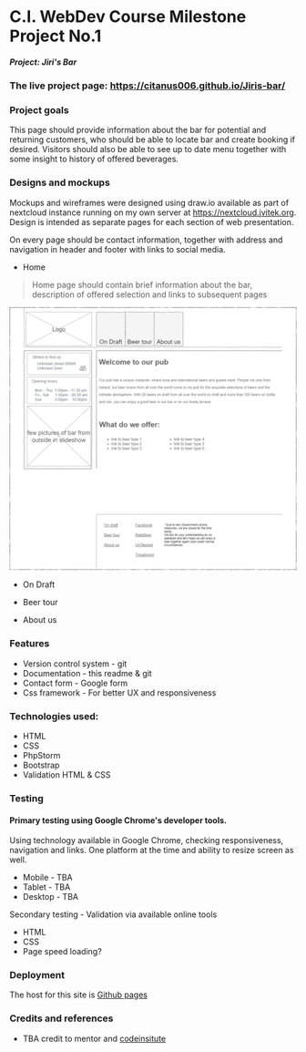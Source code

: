 # C.I. WebDev Course Milestone Project No.1

##### Project: Jiri's Bar

### The live project page: https://citanus006.github.io/Jiris-bar/

### Project  goals

This page should provide information about the bar for potential and returning customers, who should be able to locate bar and create booking if desired. Visitors should also be able to see up to date menu together with some insight to history of offered beverages.

### Designs and mockups

Mockups and wireframes were designed using draw.io available as part of nextcloud instance running on my own server at https://nextcloud.jvitek.org. Design is intended as separate pages for each section of web presentation. 

On every page should be contact information, together with address and navigation in header and footer with links to social media.  
- Home
>  Home page should contain brief information about the bar, description of offered selection and links to subsequent pages 
> 
<img src="/assets/images/wireframes/home-page.png" alt="home page wireframe" style="zoom: 67%;" />

- On Draft

- Beer tour

- About us

### Features
 - Version control system - git
 - Documentation - this readme & git
 - Contact form - Google form
 - Css framework - For better UX and responsiveness

### Technologies used:
 - HTML
 - CSS
 - PhpStorm
 - Bootstrap
 - Validation HTML & CSS
 
### Testing

#### Primary testing using Google Chrome's developer tools.

Using technology available in Google Chrome, checking responsiveness, navigation and links. One platform at the time and ability to resize screen as well. 
 - Mobile - TBA
 - Tablet - TBA
 - Desktop - TBA

Secondary testing - Validation via available online tools
 - HTML
 - CSS
 - Page speed loading?

### Deployment
The host for this site is [Github pages](https://docs.github.com/en/github/working-with-github-pages/configuring-a-publishing-source-for-your-github-pages-site) 

### Credits and references
 - TBA credit to mentor and [codeinsitute](https://codeinsitute.net/)
